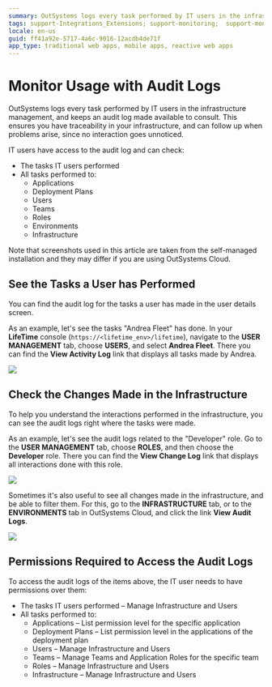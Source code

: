 ```yaml
---
summary: OutSystems logs every task performed by IT users in the infrastructure management and keeps an audit log made available to consult.
tags: support-Integrations_Extensions; support-monitoring;  support-monitoring-featured
locale: en-us
guid: ff41a92e-5717-4a6c-9016-12acdb4de71f
app_type: traditional web apps, mobile apps, reactive web apps
---
```


# Monitor Usage with Audit Logs

OutSystems logs every task performed by IT users in the infrastructure management, and keeps an audit log made available to consult. This ensures you have traceability in your infrastructure, and can follow up when problems arise, since no interaction goes unnoticed.

IT users have access to the audit log and can check:

* The tasks IT users performed
* All tasks performed to:
    * Applications
    * Deployment Plans
    * Users
    * Teams
    * Roles
    * Environments
    * Infrastructure

<div class="info" markdown="1">

Note that screenshots used in this article are taken from the self-managed installation and they may differ if you are using OutSystems Cloud.

</div>

## See the Tasks a User has Performed

You can find the audit log for the tasks a user has made in the user details screen.

As an example, let's see the tasks "Andrea Fleet" has done. In your **LifeTime** console (`https://<lifetime_env>/lifetime`), navigate to the **USER MANAGEMENT** tab, choose **USERS**, and select **Andrea Fleet**. There you can find the **View Activity Log** link that displays all tasks made by Andrea.

![](images/monitor-usage-with-audit-logs-1.png)

## Check the Changes Made in the Infrastructure

To help you understand the interactions performed in the infrastructure, you can see the audit logs right where the tasks were made.

As an example, let's see the audit logs related to the "Developer" role. Go to the **USER MANAGEMENT** tab, choose **ROLES**, and then choose the **Developer** role. There you can find the **View Change Log** link that displays all interactions done with this role.

![](images/monitor-usage-with-audit-logs-2.png)

Sometimes it's also useful to see all changes made in the infrastructure, and be able to filter them. For this, go to the **INFRASTRUCTURE** tab, or to the **ENVIRONMENTS** tab in OutSystems Cloud, and click the link **View Audit Logs**.

![](images/monitor-usage-with-audit-logs-3.png)


## Permissions Required to Access the Audit Logs

To access the audit logs of the items above, the IT user needs to have permissions over them:

* The tasks IT users performed – Manage Infrastructure and Users
* All tasks performed to:
    * Applications – List permission level for the specific application
    * Deployment Plans – List permission level in the applications of the deployment plan
    * Users – Manage Infrastructure and Users
    * Teams – Manage Teams and Application Roles for the specific team
    * Roles – Manage Infrastructure and Users
    * Infrastructure – Manage Infrastructure and Users
